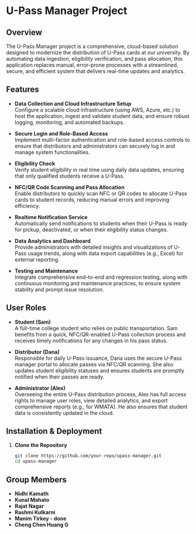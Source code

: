 # U-Pass Manager Project

## Overview
The U-Pass Manager project is a comprehensive, cloud-based solution designed to modernize the distribution of U-Pass cards at our university. By automating data ingestion, eligibility verification, and pass allocation, this application replaces manual, error-prone processes with a streamlined, secure, and efficient system that delivers real-time updates and analytics.

## Features

- **Data Collection and Cloud Infrastructure Setup**  
  Configure a scalable cloud infrastructure (using AWS, Azure, etc.) to host the application, ingest and validate student data, and ensure robust logging, monitoring, and automated backups.

- **Secure Login and Role-Based Access**  
  Implement multi-factor authentication and role-based access controls to ensure that distributors and administrators can securely log in and manage system functionalities.

- **Eligibility Check**  
  Verify student eligibility in real time using daily data updates, ensuring that only qualified students receive a U-Pass.

- **NFC/QR Code Scanning and Pass Allocation**  
  Enable distributors to quickly scan NFC or QR codes to allocate U-Pass cards to student records, reducing manual errors and improving efficiency.

- **Realtime Notification Service**  
  Automatically send notifications to students when their U-Pass is ready for pickup, deactivated, or when their eligibility status changes.

- **Data Analytics and Dashboard**  
  Provide administrators with detailed insights and visualizations of U-Pass usage trends, along with data export capabilities (e.g., Excel) for external reporting.

- **Testing and Maintenance**  
  Integrate comprehensive end-to-end and regression testing, along with continuous monitoring and maintenance practices, to ensure system stability and prompt issue resolution.



## User Roles

- **Student (Sam)**  
  A full-time college student who relies on public transportation. Sam benefits from a quick, NFC/QR-enabled U-Pass collection process and receives timely notifications for any changes in his pass status.

- **Distributor (Dana)**  
  Responsible for daily U-Pass issuance, Dana uses the secure U-Pass manager portal to allocate passes via NFC/QR scanning. She also updates student eligibility statuses and ensures students are promptly notified when their passes are ready.

- **Administrator (Alex)**  
  Overseeing the entire U-Pass distribution process, Alex has full access rights to manage user roles, view detailed analytics, and export comprehensive reports (e.g., for WMATA). He also ensures that student data is consistently updated in the cloud.

## Installation & Deployment

1. **Clone the Repository**
   ```bash
   git clone https://github.com/your-repo/upass-manager.git
   cd upass-manager

## Group Members
- **Nidhi Kamath**
- **Kunal Mahato**
- **Rajat Nagar**
- **Rashmi Kulkarni**
- **Manim Tirkey - done**
- **Cheng Chen Huang G**
